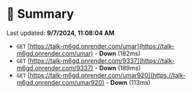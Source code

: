# 📖 Summary
Last updated: **9/7/2024, 11:08:04 AM**

- `GET` [https://talk-m6gd.onrender.com/umar](https://talk-m6gd.onrender.com/umar) - **Down** (182ms)
- `GET` [https://talk-m6gd.onrender.com/9337](https://talk-m6gd.onrender.com/9337) - **Down** (189ms)
- `GET` [https://talk-m6gd.onrender.com/umar920](https://talk-m6gd.onrender.com/umar920) - **Down** (113ms)
